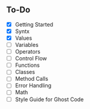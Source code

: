 ## To-Do
- [x] Getting Started
- [x] Syntx
- [x] Values
- [ ] Variables
- [ ] Operators
- [ ] Control Flow
- [ ] Functions
- [ ] Classes
- [ ] Method Calls
- [ ] Error Handling
- [ ] Math
- [ ] Style Guide for Ghost Code